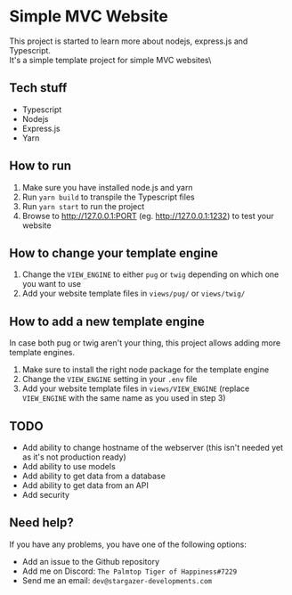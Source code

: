 # Simple MVC Website
This project is started to learn more about nodejs, express.js and Typescript.\
It's a simple template project for simple MVC websites\

## Tech stuff
- Typescript
- Nodejs
- Express.js
- Yarn

## How to run
1. Make sure you have installed node.js and yarn
2. Run `yarn build` to transpile the Typescript files
3. Run `yarn start` to run the project
4. Browse to http://127.0.0.1:PORT (eg. http://127.0.0.1:1232) to test your website

## How to change your template engine
1. Change the `VIEW_ENGINE` to either `pug` or `twig` depending on which one you want to use
2. Add your website template files in `views/pug/` or `views/twig/`

## How to add a new template engine
In case both pug or twig aren't your thing, this project allows adding more template engines.
1. Make sure to install the right node package for the template engine
2. Change the `VIEW_ENGINE` setting in your `.env` file
3. Add your website template files in `views/VIEW_ENGINE` (replace `VIEW_ENGINE` with the same name as you used in step 3)

## TODO
- Add ability to change hostname of the webserver (this isn't needed yet as it's not production ready)
- Add ability to use models
- Add ability to get data from a database
- Add ability to get data from an API
- Add security

## Need help?
If you have any problems, you have one of the following options:
- Add an issue to the Github repository
- Add me on Discord: `The Palmtop Tiger of Happiness#7229`
- Send me an email: `dev@stargazer-developments.com`